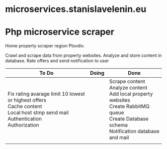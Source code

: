# microservices.stanislavelenin.eu

<h1>Php microservice scraper</h1>

<p>Home property scraper region Plovdiv.</p>
<p>Crawl and scrape data from property websites. Analyze and store content in database. Rate offers and send notification to user</p>

<table>
  <thead>
    <th>To Do</th>
    <th>Doing</th>
    <th>Done</th>
  </thead>
  <tr>
    <td>
      Fix rating avarage limit 10 lowest or highest offers <br>
      Cache content<br>
      Local host stmp send mail<br>
      Authentication<br>
      Authorization<br>
    </td>
    <td></td>
    <td>
      Scrape content <br>
      Analyze content <br>
      Add local property websites<br>
      Create RabbitMQ queue <br>
      Create Database schema<br>
      Notification database and mail<br>
    </td>
  </tr>
  <tr>
    <td></td>
    <td></td>
    <td></td>
  </tr>
</table>
